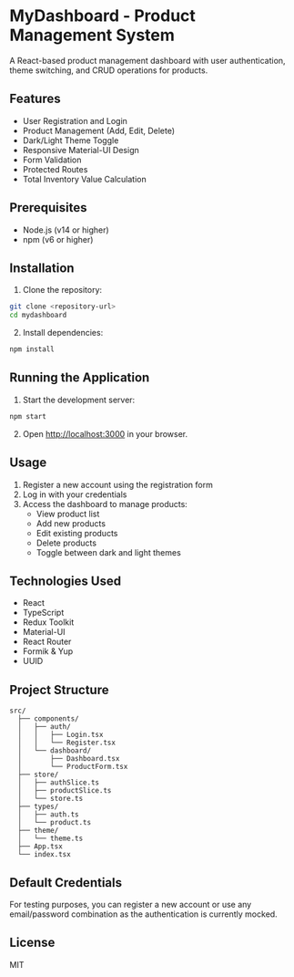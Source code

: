 # MyDashboard - Product Management System

A React-based product management dashboard with user authentication, theme switching, and CRUD operations for products.

## Features

- User Registration and Login
- Product Management (Add, Edit, Delete)
- Dark/Light Theme Toggle
- Responsive Material-UI Design
- Form Validation
- Protected Routes
- Total Inventory Value Calculation

## Prerequisites

- Node.js (v14 or higher)
- npm (v6 or higher)

## Installation

1. Clone the repository:
```bash
git clone <repository-url>
cd mydashboard
```

2. Install dependencies:
```bash
npm install
```

## Running the Application

1. Start the development server:
```bash
npm start
```

2. Open [http://localhost:3000](http://localhost:3000) in your browser.

## Usage

1. Register a new account using the registration form
2. Log in with your credentials
3. Access the dashboard to manage products:
   - View product list
   - Add new products
   - Edit existing products
   - Delete products
   - Toggle between dark and light themes

## Technologies Used

- React
- TypeScript
- Redux Toolkit
- Material-UI
- React Router
- Formik & Yup
- UUID

## Project Structure

```
src/
  ├── components/
  │   ├── auth/
  │   │   ├── Login.tsx
  │   │   └── Register.tsx
  │   └── dashboard/
  │       ├── Dashboard.tsx
  │       └── ProductForm.tsx
  ├── store/
  │   ├── authSlice.ts
  │   ├── productSlice.ts
  │   └── store.ts
  ├── types/
  │   ├── auth.ts
  │   └── product.ts
  ├── theme/
  │   └── theme.ts
  ├── App.tsx
  └── index.tsx
```

## Default Credentials

For testing purposes, you can register a new account or use any email/password combination as the authentication is currently mocked.

## License

MIT

